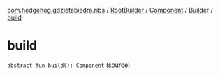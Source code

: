 [com.hedgehog.gdzietabiedra.ribs](../../../index.md) / [RootBuilder](../../index.md) / [Component](../index.md) / [Builder](index.md) / [build](./build.md)

# build

`abstract fun build(): `[`Component`](../index.md) [(source)](https://github.com/asvid/GdzieTaBiedra/tree/master/app/src/main/java/com/hedgehog/gdzietabiedra/ribs/RootBuilder.kt#L171)